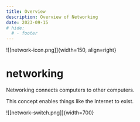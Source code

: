 ```yaml
---
title: Overview
description: Overview of Networking
date: 2023-09-15
# hide:
  # - footer
---
```


<!--------------------------------------------------------------->

![[network-icon.png]]{width=150, align=right}
# networking
Networking connects computers to other computers.

This concept enables things like the Internet to exist.

![[network-switch.png]]{width=700}

<!-- {How Does It Fit Into The Process?} -->

<!---- ![[Screenshot]]{width=700} -->

<!-- --------------------------------------------------------- -->

<!-- ???+ tip "Good to Know"
    Topics that help in understanding:

    | Topic                                             | Why    |
    | ------------------------------------------------- | ------ |
    | [[algebra-1-intro|Algebra 1]]                     |        | -->

<!-- --------------------------------------------------------- -->

<!-- ## Articles
Posts all about Networking: -->

<!-- ???+ note "Readme"
    Articles recommended to start with:

    | Article                                           | Notes  |
    | ------------------------------------------------- | ------ |
    | [[networking-intro|Introduction]]              |        | -->

<!-- ???+ abstract "General"
    Specific articles:

    | Article                                           | Notes  |
    | ------------------------------------------------- | ------ |
    | [[networking-glossary|Terms & Definitions]]    |        | -->

<!-- ???+ success "Procedures"
    Logical procedures that are template to implementations.

    | Procedure                                         | Notes  |
    | ---------------------------                       | ------ |
    | [[networking-reboot|Reboot Services]]          |        | -->

<!-- --------------------------------------------------------- -->

<!-- ## Knowledge Base
Human answers & escalations for networking: -->

<!-- ???+ question "Questions"

    | Question                    | Answer                       |
    | --------------------------- | ---------------------------- |
    |                             | [[Answer#Section]]           | -->

<!-- ???+ failure "Fixable Errors & Issues"

    | Error / Issue               | Fix                          |
    | --------------------------- | ------------------           |
    |                             | [[Answer#Section]]           | -->

<!-- ??? bug "Unresolved Errors & Issues"

    | Error / Issue               | Article / Bug Track          |
    | --------------------------- | ---------------------------- |
    |                             | [[Answer#Section]]           | -->

<!-- ??? info "General References"
    Places to look for more information on networking

    | Info & Link          | Notes                               |
    | -------------------- | ----------------------------------- |
    | [Textbook][Src01]    |                                     | -->

<!-- [Src01]:   https://www.example.org -->

<!-- ??? quote "Contacts"
    People or locations relevant to networking

    | Who & What                  | Why                          |
    | --------------------------- | ---------------------------- |
    |                             |                              | -->

<!-- --------------------------------------------------------- -->

<!-- ## Surrounding Info
Essential context related to networking: -->

<!-- ???+ info "Change Log"
    Technical and business changes:

    | Change                      | Link                         |
    | --------------------------- | ---------------------------- |
    |                             | [[Answer#Section]]           | -->

<!-- ???+ warning "Context & Postmortems"
    Background information & learnt lessons:

    | Question / Event            | Brief                        |
    | --------------------------- | ---------------------------- |
    |                             | [[Answer#Section]]           | -->

<!-- --------------------------------------------------------- -->

<!-- ## Opinions
{Opinions on subject.} -->

<!-- --------------------------------------------------------- -->

<!-- ???+ example "Implementations"

    | Topic                       | Why                          |
    | --------------------------- | ---------------------------- |
    | [[Implementations-1|Text]]  |                              | -->

<!-- ???+ example "Related Topics"

    | Topic                       | Why                          |
    | --------------------------- | ---------------------------- |
    | [[PARENT]]                  | Logical Concept              | -->

<!--------------------------------------------------------------->

<!-- TO-DO List -->

<!--------------------------------------------------------------->

<style>
    .md-footer__link--prev {
        display: none
    }
    /* .md-footer__link--next {
        display: none
    } */
</style>
